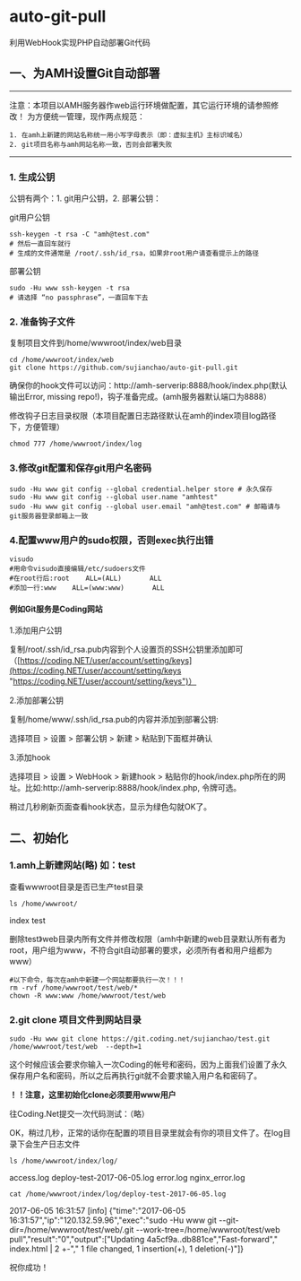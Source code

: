 # auto-git-pull
利用WebHook实现PHP自动部署Git代码

## 一、为AMH设置Git自动部署
----------
注意：本项目以AMH服务器作web运行环境做配置，其它运行环境的请参照修改！
为方便统一管理，现作两点规范：

	1. 在amh上新建的网站名称统一用小写字母表示（即：虚拟主机》主标识域名）
	2. git项目名称与amh网站名称一致，否则会部署失败

----------

### 1. 生成公钥

公钥有两个：1. git用户公钥，2. 部署公钥：

git用户公钥

    ssh-keygen -t rsa -C "amh@test.com"
    # 然后一直回车就行
    # 生成的文件通常是 /root/.ssh/id_rsa，如果非root用户请查看提示上的路径

部署公钥

	sudo -Hu www ssh-keygen -t rsa 
	# 请选择 “no passphrase”，一直回车下去

### 2. 准备钩子文件
复制项目文件到/home/wwwroot/index/web目录

	cd /home/wwwroot/index/web
	git clone https://github.com/sujianchao/auto-git-pull.git

确保你的hook文件可以访问：http://amh-serverip:8888/hook/index.php(默认输出Error, missing repo!)，钩子准备完成。(amh服务器默认端口为8888）

修改钩子日志目录权限（本项目配置日志路径默认在amh的index项目log路径下，方便管理）
	
	chmod 777 /home/wwwroot/index/log

### 3.修改git配置和保存git用户名密码

	sudo -Hu www git config --global credential.helper store # 永久保存
	sudo -Hu www git config --global user.name "amhtest" 
	sudo -Hu www git config --global user.email "amh@test.com" # 邮箱请与git服务器登录邮箱上一致
	
### 4.配置www用户的sudo权限，否则exec执行出错
	visudo
	#用命令visudo直接编辑/etc/sudoers文件
	#在root行后:root    ALL=(ALL)       ALL
	#添加一行:www    ALL=(www:www)       ALL	

#### 例如Git服务是Coding网站
1.添加用户公钥

复制/root/.ssh/id_rsa.pub内容到个人设置页的SSH公钥里添加即可（[https://coding.NET/user/account/setting/keys](https://coding.NET/user/account/setting/keys "https://coding.NET/user/account/setting/keys")）

2.添加部署公钥

复制/home/www/.ssh/id_rsa.pub的内容并添加到部署公钥:

选择项目 > 设置 > 部署公钥 > 新建 > 粘贴到下面框并确认

3.添加hook

选择项目 > 设置 > WebHook > 新建hook > 粘贴你的hook/index.php所在的网址。比如:http://amh-serverip:8888/hook/index.php, 令牌可选。

稍过几秒刷新页面查看hook状态，显示为绿色勾就OK了。

## 二、初始化
### 1.amh上新建网站(略) 如：test
查看wwwroot目录是否已生产test目录

	ls /home/wwwroot/
index  test

删除test》web目录内所有文件并修改权限（amh中新建的web目录默认所有者为root，用户组为www，不符合git自动部署的要求，必须所有者和用户组都为www）

	#以下命令，每次在amh中新建一个网站都要执行一次！！！
	rm -rvf /home/wwwroot/test/web/*
	chown -R www:www /home/wwwroot/test/web

### 2.git clone 项目文件到网站目录

	sudo -Hu www git clone https://git.coding.net/sujianchao/test.git  /home/wwwroot/test/web  --depth=1
这个时候应该会要求你输入一次Coding的帐号和密码，因为上面我们设置了永久保存用户名和密码，所以之后再执行git就不会要求输入用户名和密码了。

**！！注意，这里初始化clone必须要用www用户**

往Coding.Net提交一次代码测试：（略）

OK，稍过几秒，正常的话你在配置的项目目录里就会有你的项目文件了。在log目录下会生产日志文件

	ls /home/wwwroot/index/log/
access.log  deploy-test-2017-06-05.log  error.log  nginx_error.log

	cat /home/wwwroot/index/log/deploy-test-2017-06-05.log
2017-06-05 16:31:57	[info]	{"time":"2017-06-05 16:31:57","ip":"120.132.59.96","exec":"sudo -Hu www git --git-dir=/home/wwwroot/test/web/.git --work-tree=/home/wwwroot/test/web pull","result":"0","output":["Updating 4a5cf9a..db881ce","Fast-forward"," index.html | 2 +-"," 1 file changed, 1 insertion(+), 1 deletion(-)"]}

祝你成功！
